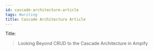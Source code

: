 ```yaml
---
id: cascade-architecture-article
tags: #writing
title: Cascade Architecture Article
---
```


Title:

> Looking Beyond CRUD to the Cascade Architecture in Ampify